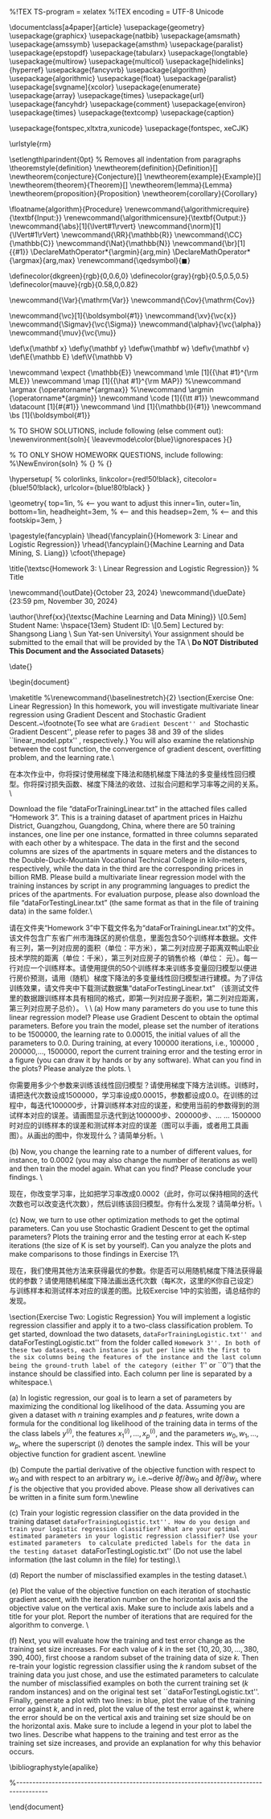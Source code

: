 %!TEX TS-program = xelatex
%!TEX encoding = UTF-8 Unicode

\documentclass[a4paper]{article}
\usepackage{geometry}
\usepackage{graphicx}
\usepackage{natbib}
\usepackage{amsmath}
\usepackage{amssymb}
\usepackage{amsthm}
\usepackage{paralist}
\usepackage{epstopdf}
\usepackage{tabularx}
\usepackage{longtable}
\usepackage{multirow}
\usepackage{multicol}
\usepackage[hidelinks]{hyperref}
\usepackage{fancyvrb}
\usepackage{algorithm}
\usepackage{algorithmic}
\usepackage{float}
\usepackage{paralist}
\usepackage[svgname]{xcolor}
\usepackage{enumerate}
\usepackage{array}
\usepackage{times}
\usepackage{url}
\usepackage{fancyhdr}
\usepackage{comment}
\usepackage{environ}
\usepackage{times}
\usepackage{textcomp}
\usepackage{caption}

\usepackage{fontspec,xltxtra,xunicode}
\usepackage{fontspec, xeCJK}




\urlstyle{rm}

\setlength\parindent{0pt} % Removes all indentation from paragraphs
\theoremstyle{definition}
\newtheorem{definition}{Definition}[]
\newtheorem{conjecture}{Conjecture}[]
\newtheorem{example}{Example}[]
\newtheorem{theorem}{Theorem}[]
\newtheorem{lemma}{Lemma}
\newtheorem{proposition}{Proposition}
\newtheorem{corollary}{Corollary}

\floatname{algorithm}{Procedure}
\renewcommand{\algorithmicrequire}{\textbf{Input:}}
\renewcommand{\algorithmicensure}{\textbf{Output:}}
\newcommand{\abs}[1]{\lvert#1\rvert}
\newcommand{\norm}[1]{\lVert#1\rVert}
\newcommand{\RR}{\mathbb{R}}
\newcommand{\CC}{\mathbb{C}}
\newcommand{\Nat}{\mathbb{N}}
\newcommand{\br}[1]{\{#1\}}
\DeclareMathOperator*{\argmin}{arg\,min}
\DeclareMathOperator*{\argmax}{arg\,max}
\renewcommand{\qedsymbol}{$\blacksquare$}

\definecolor{dkgreen}{rgb}{0,0.6,0}
\definecolor{gray}{rgb}{0.5,0.5,0.5}
\definecolor{mauve}{rgb}{0.58,0,0.82}

\newcommand{\Var}{\mathrm{Var}}
\newcommand{\Cov}{\mathrm{Cov}}

\newcommand{\vc}[1]{\boldsymbol{#1}}
\newcommand{\xv}{\vc{x}}
\newcommand{\Sigmav}{\vc{\Sigma}}
\newcommand{\alphav}{\vc{\alpha}}
\newcommand{\muv}{\vc{\mu}}

\def\x{\mathbf x}
\def\y{\mathbf y}
\def\w{\mathbf w}
\def\v{\mathbf v}
\def\E{\mathbb E}
\def\V{\mathbb V}

\newcommand \expect {\mathbb{E}}
\newcommand \mle [1]{{\hat #1}^{\rm MLE}}
\newcommand \map [1]{{\hat #1}^{\rm MAP}}
%\newcommand \argmax {\operatorname*{argmax}}
%\newcommand \argmin {\operatorname*{argmin}}
\newcommand \code [1]{{\tt #1}}
\newcommand \datacount [1]{\#\{#1\}}
\newcommand \ind [1]{\mathbb{I}\{#1\}}
\newcommand \bs [1]{\boldsymbol{#1}}


% TO SHOW SOLUTIONS, include following (else comment out):
\newenvironment{soln}{
     \leavevmode\color{blue}\ignorespaces
 }{}

% TO ONLY SHOW HOMEWORK QUESTIONS, include following:
%\NewEnviron{soln}
% {}
% {}



\hypersetup{
%    colorlinks,
    linkcolor={red!50!black},
    citecolor={blue!50!black},
    urlcolor={blue!80!black}
}

\geometry{
  top=1in,            % <-- you want to adjust this
  inner=1in,
  outer=1in,
  bottom=1in,
  headheight=3em,       % <-- and this
  headsep=2em,          % <-- and this
  footskip=3em,
}


\pagestyle{fancyplain}
\lhead{\fancyplain{}{Homework 3: Linear and Logistic Regression}}
\rhead{\fancyplain{}{Machine Learning and Data Mining, S. Liang}}
\cfoot{\thepage}

\title{\textsc{Homework 3: \\  Linear Regression and Logistic Regression}} % Title

\newcommand{\outDate}{October 23, 2024}
\newcommand{\dueDate}{23:59 pm, November 30, 2024}

\author{\href{xx}{\textsc{Machine Learning and Data Mining}} \\[0.5em] 
Student Name: \hspace{13em} Student ID: \\[0.5em]
Lectured by: Shangsong Liang \\
Sun Yat-sen University\\
Your assignment should be submitted to the email that will be provided by the TA \\
**Do NOT Distributed This Document and the Associated Datasets**} 

\date{}

\begin{document}

\maketitle 
%\renewcommand{\baselinestretch}{2}
\section{Exercise One: Linear Regression}
In this homework, you will investigate multivariate linear regression using Gradient Descent  and Stochastic Gradient Descent.~\footnote{To see what are ``Gradient Descent'' and ``Stochastic Gradient Descent'', please refer to pages 38 and 39 of the slides ``linear\_model.pptx'' , respectively.} You will also examine the relationship between the cost function, the convergence of gradient descent, overfitting problem, and the learning rate.\\

在本次作业中，你将探讨使用梯度下降法和随机梯度下降法的多变量线性回归模型。你将探讨损失函数、梯度下降法的收敛、过拟合问题和学习率等之间的关系。\\

Download the file “dataForTrainingLinear.txt” in the attached files called “Homework 3”. This is a training dataset of apartment prices in Haizhu District, Guangzhou, Guangdong, China, where there are 50 training instances, one line per one instance, formatted in three columns separated with each other by a whitespace. The data in the first and the second columns are sizes of the apartments in square meters and the distances to the Double-Duck-Mountain Vocational Technical College in kilo-meters, respectively, while the data in the third are the corresponding prices in billion RMB. Please build a multivariate linear regression model with the training instances by script in any programming languages to predict the prices of the apartments. For evaluation purpose, please also download the file “dataForTestingLinear.txt” (the same format as that in the file of training data) in the same folder.\\

请在文件夹“Homework 3”中下载文件名为“dataForTrainingLinear.txt”的文件。该文件包含广东省广州市海珠区的房价信息，里面包含50个训练样本数据。文件有三列，第一列对应房的面积（单位：平方米），第二列对应房子距离双鸭山职业技术学院的距离（单位：千米），第三列对应房子的销售价格（单位：
元）。每一行对应一个训练样本。请使用提供的50个训练样本来训练多变量回归模型以便进行房价预测，请用（随机）梯度下降法的多变量线性回归模型进行建模。为了评估训练效果，请文件夹中下载测试数据集“dataForTestingLinear.txt” （该测试文件里的数据跟训练样本具有相同的格式，即第一列对应房子面积，第二列对应距离，第三列对应房子总价）。
\\
\\
(a) How many parameters do you use to tune this linear regression model?  Please use Gradient Descent to obtain the optimal parameters. Before you train the model, please set the number of iterations to be 1500000, the learning rate to 0.00015, the initial values of all the parameters to 0.0. During training, at every 100000 iterations, i.e., 100000 , 200000,…, 1500000, report the current training error and the testing error in a figure (you can draw it by hands or by any software). What can you find in the plots? Please analyze the plots. \\

你需要用多少个参数来训练该线性回归模型？请使用梯度下降方法训练。训练时，请把迭代次数设成1500000，学习率设成0.00015，参数都设成0.0。在训练的过程中，每迭代100000步，计算训练样本对应的误差，和使用当前的参数得到的测试样本对应的误差。请画图显示迭代到达100000步、200000步、… … 1500000时对应的训练样本的误差和测试样本对应的误差（图可以手画，或者用工具画图）。从画出的图中，你发现什么？请简单分析。\\

(b)  Now, you change the learning rate to a number of different values, for instance, to 0.0002 (you may also change the number of iterations as well) and then train the model again. What can you find? Please conclude your findings. \\

现在，你改变学习率，比如把学习率改成0.0002（此时，你可以保持相同的迭代次数也可以改变迭代次数），然后训练该回归模型。你有什么发现？请简单分析。\\

(c) Now, we turn to use other optimization methods to get the optimal parameters. Can you use Stochastic Gradient Descent to get the optimal parameters? Plots the training error and the testing error at each K-step iterations (the size of K is set by yourself). Can you analyze the plots and make comparisons to those findings in Exercise 1?\\

现在，我们使用其他方法来获得最优的参数。你是否可以用随机梯度下降法获得最优的参数？请使用随机梯度下降法画出迭代次数（每K次，这里的K你自己设定）与训练样本和测试样本对应的误差的图。比较Exercise 1中的实验图，请总结你的发现。

\section{Exercise Two: Logistic Regression}
You will implement a logistic regression classifier and apply it to a two-class classification problem. 
To get started, download the two datasets, ``dataForTrainingLogistic.txt'' and ``dataForTestingLogistic.txt'' from the folder called ``Homework 3''. In both of these two datasets, each instance is put per line with the first to the six columns being the features of the instance and the last column being the ground-truth label of the category (either ``1'' or ``0'') that the instance should be classified into. Each column per line is separated by a whitespace.\\


(a) In logistic regression, our goal is to learn a set of parameters by maximizing the conditional log likelihood of the data. Assuming you are given a dataset with $n$ training examples and $p$ features, write down a formula for the conditional log likelihood of the training data in terms of the the class labels $y^{(i)}$, the features $x^{(i)}_1, \ldots, x^{(i)}_p$, and the parameters $w_0, w_1, \ldots, w_p$, where the superscript $(i)$ denotes the sample index. This will be your objective function for gradient ascent. \newline

(b) Compute the partial derivative of the objective function with respect to $w_0$ and with respect to an arbitrary $w_j$, i.e.~derive $\partial f / \partial w_0$ and $\partial f / \partial w_j$, where $f$ is the objective that you provided above.
Please show all derivatives can be written in a finite sum form.\newline

(c) Train your logistic regression classifier on the data provided in the training dataset ``dataForTrainingLogistic.txt''. How do you design and train your logistic regression classifier? What are your optimal estimated parameters in your logistic regression classifier? Use your estimated parameters  to calculate predicted labels for the data in the testing dataset ``dataForTestingLogistic.txt'' (Do not use the label information (the last column in the file) for testing).\\

(d) Report the number of misclassified examples in the testing dataset.\\

(e) Plot the value of the objective function on each iteration of stochastic gradient ascent, with the iteration number on the horizontal axis and the objective value on the vertical axis. Make sure to include axis labels and a title for your plot. Report the number of iterations that are required for the algorithm to converge. \\

(f) Next, you will evaluate how the training and test error change as the training set size increases. For each value of $k$ in the set $\{10, 20, 30, \ldots, 380, 390, 400\}$, first choose a random subset of the training data of size $k$.  Then re-train your logistic regression classifier using the $k$ random subset of the training data you just chose, and use the estimated parameters to calculate the number of misclassified examples on both the current training set ($k$ random instances) and on the original test set ``dataForTestingLogistic.txt''. Finally, generate a plot with two lines: in blue, plot the value of the training error against $k$, and in red, plot the value of the test error against $k$, where the error should be on the vertical axis and training set size should be on the horizontal axis. Make sure to include a legend in your plot to label the two lines. Describe what happens to the training and test error as the training set size increases, and provide an explanation for why this behavior occurs.
    




\bibliographystyle{apalike}


%----------------------------------------------------------------------------------------


\end{document}